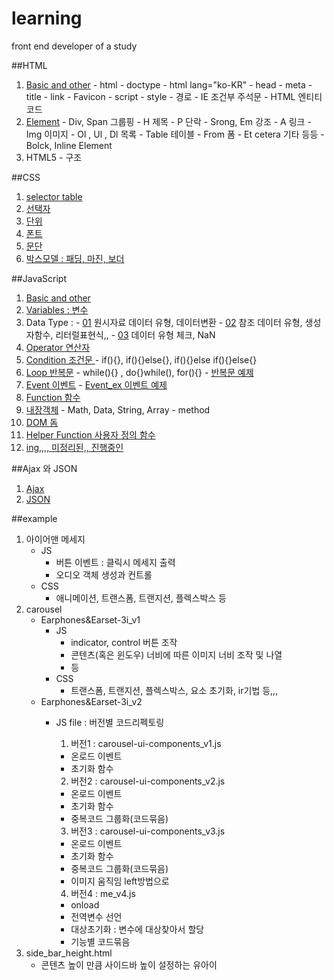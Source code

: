 # learning
front end developer of a study

##HTML
  1. [Basic and other](https://github.com/sseom/learning/blob/master/01_HTML/01_basic.md)
    - html
    - doctype
    - html lang="ko-KR"
    - head
    - meta
    - title
    - link
    - Favicon
    - script
    - style
    - 경로
    - IE 조건부 주석문
    - HTML 엔티티 코드
  2. [Element](https://github.com/sseom/learning/blob/master/01_HTML/02_element.md)
    - Div, Span 그룹핑
    - H 제목
    - P 단락
    - Srong, Em 강조
    - A 링크
    - Img 이미지
    - Ol , Ul , Dl 목록
    - Table 테이블
    - From 폼
    - Et cetera 기타 등등
    - Bolck, Inline Element
  3. HTML5
    - 구조


##CSS
  1. [selector table](https://github.com/sseom/learning/blob/master/02_CSS/01_selector-table.md)
  2. [선택자](https://github.com/sseom/learning/blob/master/02_CSS/02_selector.md)
  3. [단위](https://github.com/sseom/learning/blob/master/02_CSS/03_unit-size.md)
  4. [폰트]()
  5. [문단]()
  6. [박스모델 : 패딩, 마진, 보더]()


##JavaScript
  1. [Basic and other](https://github.com/sseom/learning/blob/master/03_Javascript/01_js_basic.md)
  2. [Variables : 변수](https://github.com/sseom/learning/blob/master/03_Javascript/02_variables.md)
  3. Data Type :
    - [01](https://github.com/sseom/learning/blob/master/03_Javascript/03_data_type_01.md) 원시자료 데이터 유형, 데이터변환
    - [02](https://github.com/sseom/learning/blob/master/03_Javascript/03_data_type_02.md) 참조 데이터 유형, 생성자함수, 리터럴표현식,,
    - [03](https://github.com/sseom/learning/blob/master/03_Javascript/03_data_type_03.md) 데이터 유형 체크, NaN
  4. [Operator 연산자](https://github.com/sseom/learning/blob/master/03_Javascript/04_operator.md)
  5. [Condition 조건문 ](https://github.com/sseom/learning/blob/master/03_Javascript/05_condition.md)
    - if(){}, if(){}else{}, if(){}else if(){}else{}
  6. [Loop 반복문](https://github.com/sseom/learning/blob/master/03_Javascript/06_Loop.md)
    - while(){} , do{}while(), for(){}
    - [반복문 예제](https://github.com/sseom/learning/blob/master/03_Javascript/06_Loop_ex.md)
  7. [Event 이벤트](https://github.com/sseom/learning/blob/master/03_Javascript/07_Event.md)
    - [Event_ex 이벤트 예제](https://github.com/sseom/learning/blob/master/03_Javascript/07_Event_ex.md)
  8. [Function 함수](https://github.com/sseom/learning/blob/master/03_Javascript/08_Function.md)
  9. [내장객체](https://github.com/sseom/learning/blob/master/03_Javascript/09_built_in_objects.md)
    - Math, Data, String, Array
    - method
  77. [DOM 돔](https://github.com/sseom/learning/blob/master/03_Javascript/77_dom_00.md)
  88. [Helper Function 사용자 정의 함수](https://github.com/sseom/learning/blob/master/03_Javascript/88_helper_function.md)
  99. [ing,,,, 미정리된,, 진행중인](https://github.com/sseom/learning/blob/master/03_Javascript/99_ing.md)


##Ajax 와 JSON
  1. [Ajax](https://github.com/sseom/learning/blob/master/04_Ajax_JSON/01_Ajax.md)
  2. [JSON](https://github.com/sseom/learning/blob/master/04_Ajax_JSON/02_JSON.md)

##example
  1. 아이어맨 메세지 
      - JS
          + 버튼 이벤트 : 클릭시 메세지 출력
          + 오디오 객체 생성과  컨트롤
      - CSS
          + 애니메이션, 트랜스폼, 트랜지션, 플렉스박스 등
  2. carousel
      - Earphones&Earset-3i_v1
          + JS
              * indicator, control 버튼 조작
              * 콘텐츠(혹은 윈도우) 너비에 따른 이미지 너비 조작 및 나열
              * 등
          + CSS
              * 트랜스폼, 트랜지션, 플렉스박스, 요소 초기화, ir기법 등,,, 
      - Earphones&Earset-3i_v2
          + JS file : 버전별 코드리펙토링
            1. 버전1 : carousel-ui-components_v1.js
              - 온로드 이벤트
              - 초기화 함수

            2. 버전2 : carousel-ui-components_v2.js
              - 온로드 이벤트
              - 초기화 함수
              - 중복코드 그룹화(코드묶음)

            3. 버전3 : carousel-ui-components_v3.js
              - 온로드 이벤트
              - 초기화 함수
              - 중복코드 그룹화(코드묶음)
              - 이미지 움직임 left방법으로

            4. 버전4 : me_v4.js
              - onload 
              - 전역변수 선언
              - 대상초기화 : 변수에 대상찾아서 할당
              - 기능별 코드묶음
  3. side_bar_height.html
      - 콘텐츠 높이 만큼 사이드바 높이 설정하는 유아이
